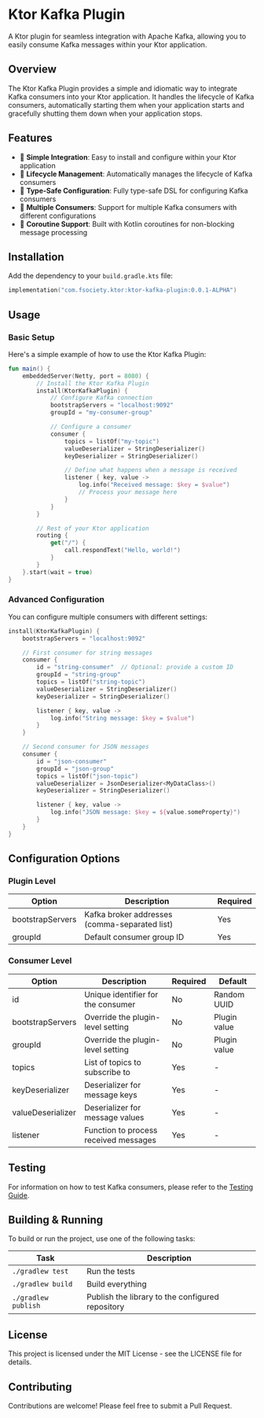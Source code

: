 # Ktor Kafka Plugin

A Ktor plugin for seamless integration with Apache Kafka, allowing you to easily consume Kafka messages within your Ktor application.

## Overview

The Ktor Kafka Plugin provides a simple and idiomatic way to integrate Kafka consumers into your Ktor application. It handles the lifecycle of Kafka consumers, automatically starting them when your application starts and gracefully shutting them down when your application stops.

## Features

- 🚀 **Simple Integration**: Easy to install and configure within your Ktor application
- 🔄 **Lifecycle Management**: Automatically manages the lifecycle of Kafka consumers
- 🧩 **Type-Safe Configuration**: Fully type-safe DSL for configuring Kafka consumers
- 🔌 **Multiple Consumers**: Support for multiple Kafka consumers with different configurations
- 🧵 **Coroutine Support**: Built with Kotlin coroutines for non-blocking message processing

## Installation

Add the dependency to your `build.gradle.kts` file:

```kotlin
implementation("com.fsociety.ktor:ktor-kafka-plugin:0.0.1-ALPHA")
```

## Usage

### Basic Setup

Here's a simple example of how to use the Ktor Kafka Plugin:

```kotlin
fun main() {
    embeddedServer(Netty, port = 8080) {
        // Install the Ktor Kafka Plugin
        install(KtorKafkaPlugin) {
            // Configure Kafka connection
            bootstrapServers = "localhost:9092"
            groupId = "my-consumer-group"

            // Configure a consumer
            consumer {
                topics = listOf("my-topic")
                valueDeserializer = StringDeserializer()
                keyDeserializer = StringDeserializer()

                // Define what happens when a message is received
                listener { key, value ->
                    log.info("Received message: $key = $value")
                    // Process your message here
                }
            }
        }

        // Rest of your Ktor application
        routing {
            get("/") {
                call.respondText("Hello, world!")
            }
        }
    }.start(wait = true)
}
```

### Advanced Configuration

You can configure multiple consumers with different settings:

```kotlin
install(KtorKafkaPlugin) {
    bootstrapServers = "localhost:9092"

    // First consumer for string messages
    consumer {
        id = "string-consumer"  // Optional: provide a custom ID
        groupId = "string-group"
        topics = listOf("string-topic")
        valueDeserializer = StringDeserializer()
        keyDeserializer = StringDeserializer()

        listener { key, value ->
            log.info("String message: $key = $value")
        }
    }

    // Second consumer for JSON messages
    consumer {
        id = "json-consumer"
        groupId = "json-group"
        topics = listOf("json-topic")
        valueDeserializer = JsonDeserializer<MyDataClass>()
        keyDeserializer = StringDeserializer()

        listener { key, value ->
            log.info("JSON message: $key = ${value.someProperty}")
        }
    }
}
```

## Configuration Options

### Plugin Level

| Option            | Description                                   | Required |
|-------------------|-----------------------------------------------|----------|
| bootstrapServers  | Kafka broker addresses (comma-separated list) | Yes      |
| groupId           | Default consumer group ID                     | Yes      |

### Consumer Level

| Option            | Description                                   | Required | Default       |
|-------------------|-----------------------------------------------|----------|---------------|
| id                | Unique identifier for the consumer            | No       | Random UUID   |
| bootstrapServers  | Override the plugin-level setting             | No       | Plugin value  |
| groupId           | Override the plugin-level setting             | No       | Plugin value  |
| topics            | List of topics to subscribe to                | Yes      | -             |
| keyDeserializer   | Deserializer for message keys                 | Yes      | -             |
| valueDeserializer | Deserializer for message values               | Yes      | -             |
| listener          | Function to process received messages         | Yes      | -             |

## Testing

For information on how to test Kafka consumers, please refer to the [Testing Guide](src/test/kotlin/com/fsociety/ktor/kafka/core/consumer/TESTING_GUIDE.md).

## Building & Running

To build or run the project, use one of the following tasks:

| Task                | Description                                                          |
|---------------------|----------------------------------------------------------------------|
| `./gradlew test`    | Run the tests                                                        |
| `./gradlew build`   | Build everything                                                     |
| `./gradlew publish` | Publish the library to the configured repository                     |

## License

This project is licensed under the MIT License - see the LICENSE file for details.

## Contributing

Contributions are welcome! Please feel free to submit a Pull Request.
